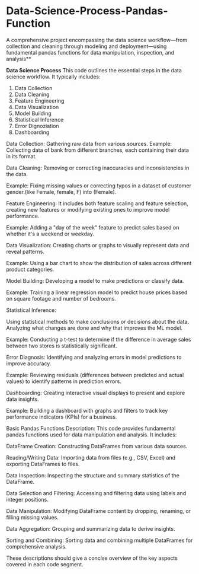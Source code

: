 # Data-Science-Process-Pandas-Function

A comprehensive project encompassing the data science workflow—from collection and cleaning through modeling and deployment—using fundamental pandas functions for data manipulation, inspection, and analysis**


**Data Science Process**
This code outlines the essential steps in the data science workflow. It typically includes:

1. Data Collection
2. Data Cleaning
3. Feature Engineering
4. Data Visualization
5. Model Building
6. Statistical Inference
7. Error Dignoziation
8. Dashboarding


Data Collection:
Gathering raw data from various sources.
Example: Collecting data of bank from different branches, each containing their data in its format.

Data Cleaning:
Removing or correcting inaccuracies and inconsistencies in the data.

Example: Fixing missing values or correcting typos in a dataset of customer gender.(like Female, female, F) into (Female).

Feature Engineering:
It includes both feature scaling and feature selection, creating new features or modifying existing ones to improve model performance.

Example: Adding a "day of the week" feature to predict sales based on whether it's a weekend or weekday.

Data Visualization:
Creating charts or graphs to visually represent data and reveal patterns.

Example: Using a bar chart to show the distribution of sales across different product categories.

Model Building:
Developing a model to make predictions or classify data.

Example: Training a linear regression model to predict house prices based on square footage and number of bedrooms.

Statistical Inference:

Using statistical methods to make conclusions or decisions about the data. Analyzing what changes are done and why that improves the ML model.

Example: Conducting a t-test to determine if the difference in average sales between two stores is statistically significant.

Error Diagnosis:
Identifying and analyzing errors in model predictions to improve accuracy.

Example: Reviewing residuals (differences between predicted and actual values) to identify patterns in prediction errors.

Dashboarding:
Creating interactive visual displays to present and explore data insights.

Example: Building a dashboard with graphs and filters to track key performance indicators (KPIs) for a business.


Basic Pandas Functions
Description: This code provides fundamental pandas functions used for data manipulation and analysis. It includes:

DataFrame Creation: Constructing DataFrames from various data sources.

Reading/Writing Data: Importing data from files (e.g., CSV, Excel) and exporting DataFrames to files.

Data Inspection: Inspecting the structure and summary statistics of the DataFrame.

Data Selection and Filtering: Accessing and filtering data using labels and integer positions.

Data Manipulation: Modifying DataFrame content by dropping, renaming, or filling missing values.

Data Aggregation: Grouping and summarizing data to derive insights.

Sorting and Combining: Sorting data and combining multiple DataFrames for comprehensive analysis.

These descriptions should give a concise overview of the key aspects covered in each code segment.







